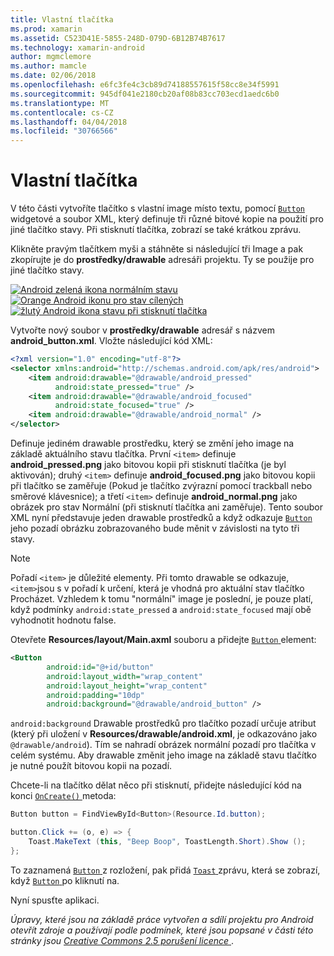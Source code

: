 ```yaml
---
title: Vlastní tlačítka
ms.prod: xamarin
ms.assetid: C523D41E-5855-248D-079D-6B12B74B7617
ms.technology: xamarin-android
author: mgmclemore
ms.author: mamcle
ms.date: 02/06/2018
ms.openlocfilehash: e6fc3fe4c3cb89d74188557615f58cc8e34f5991
ms.sourcegitcommit: 945df041e2180cb20af08b83cc703ecd1aedc6b0
ms.translationtype: MT
ms.contentlocale: cs-CZ
ms.lasthandoff: 04/04/2018
ms.locfileid: "30766566"
---
```

# <a name="custom-button"></a>Vlastní tlačítka

V této části vytvoříte tlačítko s vlastní image místo textu, pomocí [ `Button` ](https://developer.xamarin.com/api/type/Android.Widget.Button/) widgetové a soubor XML, který definuje tři různé bitové kopie na použití pro jiné tlačítko stavy. Při stisknutí tlačítka, zobrazí se také krátkou zprávu.

Klikněte pravým tlačítkem myši a stáhněte si následující tři Image a pak zkopírujte je do **prostředky/drawable** adresáři projektu. Ty se použije pro jiné tlačítko stavy.

 [![Android zelená ikona normálním stavu](custom-button-images/android-normal.png)](custom-button-images/android-normal.png#lightbox) [ ![Orange Android ikonu pro stav cílených](custom-button-images/android-focused.png)](custom-button-images/android-focused.png#lightbox) [ ![žlutý Android ikona stavu při stisknutí tlačítka](custom-button-images/android-pressed.png)](custom-button-images/android-pressed.png#lightbox)

Vytvořte nový soubor v **prostředky/drawable** adresář s názvem **android_button.xml**. Vložte následující kód XML:

```xml
<?xml version="1.0" encoding="utf-8"?>
<selector xmlns:android="http://schemas.android.com/apk/res/android">
    <item android:drawable="@drawable/android_pressed"
          android:state_pressed="true" />
    <item android:drawable="@drawable/android_focused"
          android:state_focused="true" />
    <item android:drawable="@drawable/android_normal" />
</selector>
```

Definuje jediném drawable prostředku, který se změní jeho image na základě aktuálního stavu tlačítka. První `<item>` definuje **android_pressed.png** jako bitovou kopii při stisknutí tlačítka (je byl aktivován); druhý `<item>` definuje **android_focused.png** jako bitovou kopii při tlačítko se zaměřuje (Pokud je tlačítko zvýrazní pomocí trackball nebo směrové klávesnice); a třetí `<item>` definuje **android_normal.png** jako obrázek pro stav Normální (při stisknutí tlačítka ani zaměřuje). Tento soubor XML nyní představuje jeden drawable prostředků a když odkazuje [ `Button` ](https://developer.xamarin.com/api/type/Android.Widget.Button/) jeho pozadí obrázku zobrazovaného bude měnit v závislosti na tyto tři stavy.


> [!NOTE]
> Pořadí `<item>` je důležité elementy. Při tomto drawable se odkazuje, `<item>`jsou s v pořadí k určení, která je vhodná pro aktuální stav tlačítko Procházet.
> Vzhledem k tomu "normální" image je poslední, je pouze platí, když podmínky `android:state_pressed` a `android:state_focused` mají obě vyhodnotit hodnotu false.

Otevřete **Resources/layout/Main.axml** souboru a přidejte [ `Button` ](https://developer.xamarin.com/api/type/Android.Widget.Button/) element:

```xml
<Button
        android:id="@+id/button"
        android:layout_width="wrap_content"
        android:layout_height="wrap_content"
        android:padding="10dp"
        android:background="@drawable/android_button" />
```

`android:background` Drawable prostředků pro tlačítko pozadí určuje atribut (který při uložení v **Resources/drawable/android.xml**, je odkazováno jako `@drawable/android`). Tím se nahradí obrázek normální pozadí pro tlačítka v celém systému. Aby drawable změnit jeho image na základě stavu tlačítko je nutné použít bitovou kopii na pozadí.

Chcete-li na tlačítko dělat něco při stisknutí, přidejte následující kód na konci [ `OnCreate()` ](https://developer.xamarin.com/api/member/Android.App.Activity.OnCreate/p/Android.OS.Bundle/Android.OS.PersistableBundle/) metoda:

```csharp
Button button = FindViewById<Button>(Resource.Id.button);

button.Click += (o, e) => {
    Toast.MakeText (this, "Beep Boop", ToastLength.Short).Show ();
};
```

To zaznamená [ `Button` ](https://developer.xamarin.com/api/type/Android.Widget.Button/) z rozložení, pak přidá [ `Toast` ](https://developer.xamarin.com/api/type/Android.Widget.Toast/) zprávu, která se zobrazí, když [ `Button` ](https://developer.xamarin.com/api/type/Android.Widget.Button/) po kliknutí na.

Nyní spusťte aplikaci.


*Úpravy, které jsou na základě práce vytvořen a sdílí projektu pro Android otevřít zdroje a používají podle podmínek, které jsou popsané v části této stránky jsou*
[*Creative Commons 2.5 porušení licence* ](http://creativecommons.org/licenses/by/2.5/).
